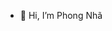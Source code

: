- 👋 Hi, I’m Phong Nhã

<!---
nhax-Akai/nhax-Akai is a ✨ special ✨ repository because its `README.md` (this file) appears on your GitHub profile.
You can click the Preview link to take a look at your changes.
--->
